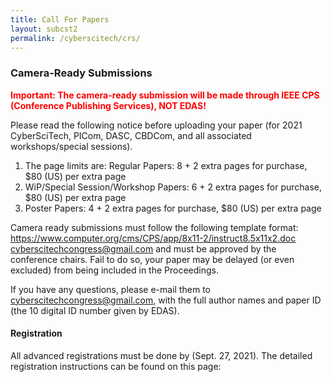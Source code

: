 ```yaml
---
title: Call For Papers
layout: subcst2
permalink: /cyberscitech/crs/
---
```


<h3>Camera-Ready Submissions</h3>

<p><font color="red"><b>Important: The camera-ready submission will be made through IEEE CPS (Conference Publishing Services), NOT EDAS! </b></font></p>
<p>
Please read the following notice before uploading your paper (for 2021 CyberSciTech, PICom, DASC, CBDCom, and all associated workshops/special sessions). 
  </p><p>
<ol><li>The page limits are: Regular Papers: 8 + 2 extra pages for purchase, $80 (US)  per extra page 
  </li><li>WiP/Special Session/Workshop Papers: 6 + 2 extra pages for purchase, $80 (US)  per extra page
  </li><li>Poster Papers: 4 + 2 extra pages for purchase, $80 (US)  per extra page
  </li></ol>
</p><p>  
Camera ready submissions must follow the following template format:
<br><a href="https://www.computer.org/cms/CPS/app/8x11-2/instruct8.5x11x2.doc">https://www.computer.org/cms/CPS/app/8x11-2/instruct8.5x11x2.doc</a>
  <br><a href="https://www.computer.org/cms/CPS/app/8x11-2/IEEECS_confs_LaTeX.zip</a>
  </p><p> 
The final upload deadline is 1st October 2021. The final camera-ready paper submission link at IEEE CPS is: 
<br/>
(Coming soon)
</p><p>
During preparation of your final camera-ready manuscript, any change to the list of authors and paper title must be informed with valid reasons by emailing 
  <a href="mailto:cyberscitechcongress@gmail.com">cyberscitechcongress@gmail.com</a>
  and must be approved by the conference chairs. Fail to do so, your paper may be delayed (or even excluded) from being included in the Proceedings.
</p><p>


If you have any questions, please e-mail them to  <a href="mailto:cyberscitechcongress@gmail.com">cyberscitechcongress@gmail.com</a>,  with the full author names and paper ID (the 10 digital ID number given by EDAS).
</p>
  <h4>Registration</h4>
<p>
All advanced registrations must be done by (Sept. 27, 2021). The detailed registration instructions can be found on this page: 
  
 </p>
